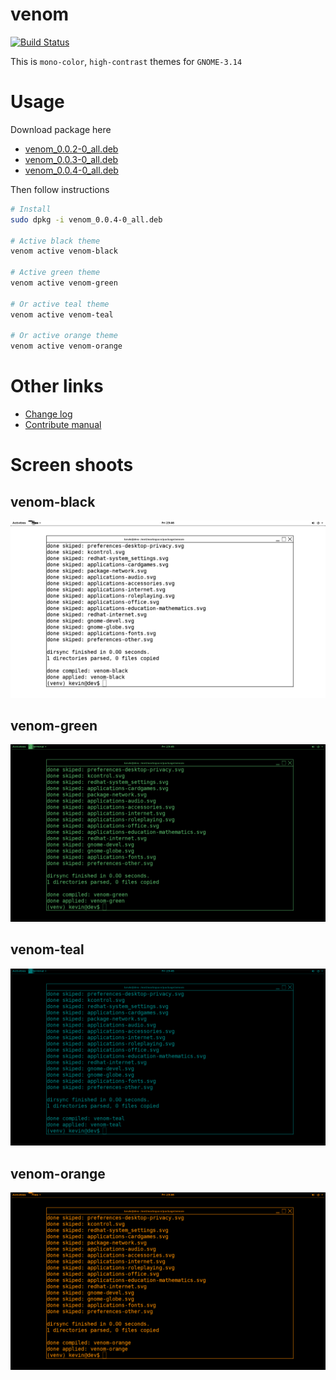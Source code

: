 # venom

[![Build Status](https://travis-ci.org/kevin-leptons/venom.svg?branch=master)](https://travis-ci.org/kevin-leptons/venom)

This is `mono-color`, `high-contrast` themes for `GNOME-3.14`

# Usage

Download package here

- [venom_0.0.2-0_all.deb](https://drive.google.com/open?id=0B6Eqm2oY7b1vQVNsSmxmelAzWkE)
- [venom_0.0.3-0_all.deb](https://drive.google.com/open?id=0B6Eqm2oY7b1vTVpuSjUzVTN1ZGM)
- [venom_0.0.4-0_all.deb](https://drive.google.com/open?id=0B6Eqm2oY7b1vaGNELU9HVVdac1U)

Then follow instructions

```bash
# Install
sudo dpkg -i venom_0.0.4-0_all.deb

# Active black theme
venom active venom-black

# Active green theme
venom active venom-green

# Or active teal theme
venom active venom-teal

# Or active orange theme
venom active venom-orange
```

# Other links

- [Change log](changelog.md)
- [Contribute manual](doc/dev.md)

# Screen shoots

## venom-black

![venom-green](asset/venom-black.png)

## venom-green
![venom-green](asset/venom-green.png)


## venom-teal

![venom-green](asset/venom-teal.png)

## venom-orange

![venom-green](asset/venom-orange.png)
